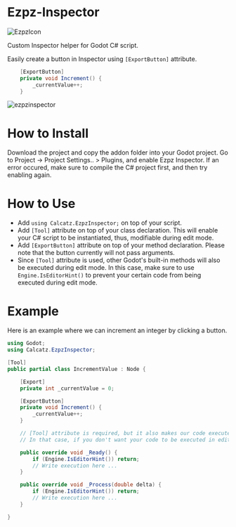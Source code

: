 # Ezpz-Inspector

![EzpzIcon](https://github.com/dilaura-exp/Ezpz-Inspector/assets/21215083/b1aef590-77f1-4ae6-8c87-f944748d989d)

Custom Inspector helper for Godot C# script.

Easily create a button in Inspector using `[ExportButton]` attribute.

```csharp
    [ExportButton]
    private void Increment() {
        _currentValue++;
    }
```

![ezpzinspector](https://github.com/dilaura-exp/Ezpz-Inspector/assets/21215083/27fc9220-cc6b-4c3a-a598-c9d96baae757)

# How to Install

Download the project and copy the addon folder into your Godot project.
Go to Project -> Project Settings.. > Plugins, and enable Ezpz Inspector.
If an error occured, make sure to compile the C# project first, and then try enabling again.

# How to Use

- Add `using Calcatz.EzpzInspector;` on top of your script.
- Add `[Tool]` attribute on top of your class declaration. This will enable your C# script to be instantiated, thus, modifiable during edit mode.
- Add `[ExportButton]` attribute on top of your method declaration. Please note that the button currently will not pass arguments.
- Since `[Tool]` attribute is used, other Godot's built-in methods will also be executed during edit mode. In this case, make sure to use `Engine.IsEditorHint()` to prevent your certain code from being executed during edit mode.

# Example

Here is an example where we can increment an integer by clicking a button.

```csharp
using Godot;
using Calcatz.EzpzInspector;

[Tool]
public partial class IncrementValue : Node {

    [Export]
    private int _currentValue = 0;

    [ExportButton]
    private void Increment() {
        _currentValue++;
    }

    // [Tool] attribute is required, but it also makes our code executed in editor.
    // In that case, if you don't want your code to be executed in editor, use Engine.IsEditorHint()

    public override void _Ready() {
        if (Engine.IsEditorHint()) return;
        // Write execution here ...
    }

    public override void _Process(double delta) {
        if (Engine.IsEditorHint()) return;
        // Write execution here ...
    }

}
```
